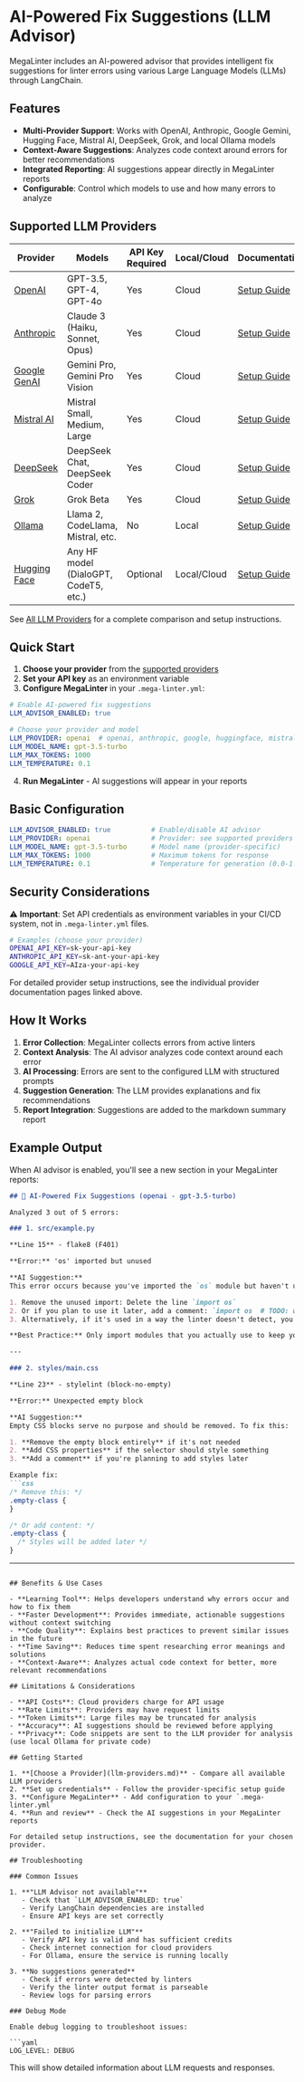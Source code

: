 # AI-Powered Fix Suggestions (LLM Advisor)

MegaLinter includes an AI-powered advisor that provides intelligent fix suggestions for linter errors using various Large Language Models (LLMs) through LangChain.

## Features

- **Multi-Provider Support**: Works with OpenAI, Anthropic, Google Gemini, Hugging Face, Mistral AI, DeepSeek, Grok, and local Ollama models
- **Context-Aware Suggestions**: Analyzes code context around errors for better recommendations
- **Integrated Reporting**: AI suggestions appear directly in MegaLinter reports
- **Configurable**: Control which models to use and how many errors to analyze

## Supported LLM Providers

| Provider | Models | API Key Required | Local/Cloud | Documentation |
|----------|---------|------------------|-------------|---------------|
| [OpenAI](llm-provider/llm_provider_openai.md) | GPT-3.5, GPT-4, GPT-4o | Yes | Cloud | [Setup Guide](llm-provider/llm_provider_openai.md) |
| [Anthropic](llm-provider/llm_provider_anthropic.md) | Claude 3 (Haiku, Sonnet, Opus) | Yes | Cloud | [Setup Guide](llm-provider/llm_provider_anthropic.md) |
| [Google GenAI](llm-provider/llm_provider_google_genai.md) | Gemini Pro, Gemini Pro Vision | Yes | Cloud | [Setup Guide](llm-provider/llm_provider_google_genai.md) |
| [Mistral AI](llm-provider/llm_provider_mistralai.md) | Mistral Small, Medium, Large | Yes | Cloud | [Setup Guide](llm-provider/llm_provider_mistralai.md) |
| [DeepSeek](llm-provider/llm_provider_deepseek.md) | DeepSeek Chat, DeepSeek Coder | Yes | Cloud | [Setup Guide](llm-provider/llm_provider_deepseek.md) |
| [Grok](llm-provider/llm_provider_grok.md) | Grok Beta | Yes | Cloud | [Setup Guide](llm-provider/llm_provider_grok.md) |
| [Ollama](llm-provider/llm_provider_ollama.md) | Llama 2, CodeLlama, Mistral, etc. | No | Local | [Setup Guide](llm-provider/llm_provider_ollama.md) |
| [Hugging Face](llm-provider/llm_provider_huggingface.md) | Any HF model (DialoGPT, CodeT5, etc.) | Optional | Local/Cloud | [Setup Guide](llm-provider/llm_provider_huggingface.md) |

See [All LLM Providers](llm-providers.md) for a complete comparison and setup instructions.

## Quick Start

1. **Choose your provider** from the [supported providers](llm-providers.md)
2. **Set your API key** as an environment variable
3. **Configure MegaLinter** in your `.mega-linter.yml`:

```yaml
# Enable AI-powered fix suggestions
LLM_ADVISOR_ENABLED: true

# Choose your provider and model
LLM_PROVIDER: openai  # openai, anthropic, google, huggingface, mistral, deepseek, grok, ollama
LLM_MODEL_NAME: gpt-3.5-turbo
LLM_MAX_TOKENS: 1000
LLM_TEMPERATURE: 0.1
```

4. **Run MegaLinter** - AI suggestions will appear in your reports

## Basic Configuration

```yaml
LLM_ADVISOR_ENABLED: true          # Enable/disable AI advisor
LLM_PROVIDER: openai               # Provider: see supported providers above
LLM_MODEL_NAME: gpt-3.5-turbo      # Model name (provider-specific)
LLM_MAX_TOKENS: 1000               # Maximum tokens for response
LLM_TEMPERATURE: 0.1               # Temperature for generation (0.0-1.0)
```

## Security Considerations

⚠️ **Important**: Set API credentials as environment variables in your CI/CD system, not in `.mega-linter.yml` files.

```bash
# Examples (choose your provider)
OPENAI_API_KEY=sk-your-api-key
ANTHROPIC_API_KEY=sk-ant-your-api-key
GOOGLE_API_KEY=AIza-your-api-key
```

For detailed provider setup instructions, see the individual provider documentation pages linked above.

## How It Works

1. **Error Collection**: MegaLinter collects errors from active linters
2. **Context Analysis**: The AI advisor analyzes code context around each error
3. **AI Processing**: Errors are sent to the configured LLM with structured prompts
4. **Suggestion Generation**: The LLM provides explanations and fix recommendations
5. **Report Integration**: Suggestions are added to the markdown summary report

## Example Output

When AI advisor is enabled, you'll see a new section in your MegaLinter reports:

```markdown
## 🤖 AI-Powered Fix Suggestions (openai - gpt-3.5-turbo)

Analyzed 3 out of 5 errors:

### 1. src/example.py

**Line 15** - flake8 (F401)

**Error:** 'os' imported but unused

**AI Suggestion:**
This error occurs because you've imported the `os` module but haven't used it anywhere in your code. To fix this:

1. Remove the unused import: Delete the line `import os`
2. Or if you plan to use it later, add a comment: `import os  # TODO: will be used for file operations`
3. Alternatively, if it's used in a way the linter doesn't detect, you can disable the warning: `import os  # noqa: F401`

**Best Practice:** Only import modules that you actually use to keep your code clean and improve performance.

---

### 2. styles/main.css

**Line 23** - stylelint (block-no-empty)

**Error:** Unexpected empty block

**AI Suggestion:**
Empty CSS blocks serve no purpose and should be removed. To fix this:

1. **Remove the empty block entirely** if it's not needed
2. **Add CSS properties** if the selector should style something
3. **Add a comment** if you're planning to add styles later

Example fix:
```css
/* Remove this: */
.empty-class {
}

/* Or add content: */
.empty-class {
  /* Styles will be added later */
}
```

---
```

## Benefits & Use Cases

- **Learning Tool**: Helps developers understand why errors occur and how to fix them
- **Faster Development**: Provides immediate, actionable suggestions without context switching
- **Code Quality**: Explains best practices to prevent similar issues in the future
- **Time Saving**: Reduces time spent researching error meanings and solutions
- **Context-Aware**: Analyzes actual code context for better, more relevant recommendations

## Limitations & Considerations

- **API Costs**: Cloud providers charge for API usage
- **Rate Limits**: Providers may have request limits
- **Token Limits**: Large files may be truncated for analysis
- **Accuracy**: AI suggestions should be reviewed before applying
- **Privacy**: Code snippets are sent to the LLM provider for analysis (use local Ollama for private code)

## Getting Started

1. **[Choose a Provider](llm-providers.md)** - Compare all available LLM providers
2. **Set up credentials** - Follow the provider-specific setup guide
3. **Configure MegaLinter** - Add configuration to your `.mega-linter.yml`
4. **Run and review** - Check the AI suggestions in your MegaLinter reports

For detailed setup instructions, see the documentation for your chosen provider.

## Troubleshooting

### Common Issues

1. **"LLM Advisor not available"**
   - Check that `LLM_ADVISOR_ENABLED: true`
   - Verify LangChain dependencies are installed
   - Ensure API keys are set correctly

2. **"Failed to initialize LLM"**
   - Verify API key is valid and has sufficient credits
   - Check internet connection for cloud providers
   - For Ollama, ensure the service is running locally

3. **No suggestions generated**
   - Check if errors were detected by linters
   - Verify the linter output format is parseable
   - Review logs for parsing errors

### Debug Mode

Enable debug logging to troubleshoot issues:

```yaml
LOG_LEVEL: DEBUG
```

This will show detailed information about LLM requests and responses.
